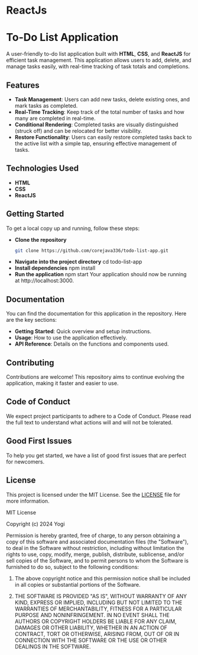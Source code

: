# ReactJs
# To-Do List Application

A user-friendly to-do list application built with **HTML**, **CSS**, and **ReactJS** for efficient task management. This application allows users to add, delete, and manage tasks easily, with real-time tracking of task totals and completions.

## Features

- **Task Management**: Users can add new tasks, delete existing ones, and mark tasks as completed.
- **Real-Time Tracking**: Keep track of the total number of tasks and how many are completed in real-time.
- **Conditional Rendering**: Completed tasks are visually distinguished (struck off) and can be relocated for better visibility.
- **Restore Functionality**: Users can easily restore completed tasks back to the active list with a simple tap, ensuring effective management of tasks.

## Technologies Used

- **HTML**
- **CSS**
- **ReactJS**

## Getting Started

To get a local copy up and running, follow these steps:

- **Clone the repository**
   ```bash
   git clone https://github.com/corejava336/todo-list-app.git

- **Navigate into the project directory**
  cd todo-list-app
- **Install dependencies**
  npm install
- **Run the application**
  npm start
Your application should now be running at http://localhost:3000.
## Documentation
You can find the documentation for this application in the repository.
Here are the key sections:
- **Getting Started**: Quick overview and setup instructions.
- **Usage**: How to use the application effectively.
- **API Reference**: Details on the functions and components used.
## Contributing
Contributions are welcome! This repository aims to continue evolving the application, making it faster and easier to use.
## Code of Conduct
We expect project participants to adhere to a Code of Conduct. Please read the full text to understand what actions will and will not be tolerated.

## Good First Issues
To help you get started, we have a list of good first issues that are perfect for newcomers.

## License

This project is licensed under the MIT License. See the [LICENSE](LICENSE) file for more information.

MIT License

Copyright (c) 2024 Yogi

Permission is hereby granted, free of charge, to any person obtaining a copy
of this software and associated documentation files (the "Software"), to deal
in the Software without restriction, including without limitation the rights
to use, copy, modify, merge, publish, distribute, sublicense, and/or sell
copies of the Software, and to permit persons to whom the Software is
furnished to do so, subject to the following conditions:

1. The above copyright notice and this permission notice shall be included in
   all copies or substantial portions of the Software.

2. THE SOFTWARE IS PROVIDED "AS IS", WITHOUT WARRANTY OF ANY KIND, EXPRESS OR
   IMPLIED, INCLUDING BUT NOT LIMITED TO THE WARRANTIES OF MERCHANTABILITY,
   FITNESS FOR A PARTICULAR PURPOSE AND NONINFRINGEMENT. IN NO EVENT SHALL THE
   AUTHORS OR COPYRIGHT HOLDERS BE LIABLE FOR ANY CLAIM, DAMAGES OR OTHER
   LIABILITY, WHETHER IN AN ACTION OF CONTRACT, TORT OR OTHERWISE, ARISING FROM,
   OUT OF OR IN CONNECTION WITH THE SOFTWARE OR THE USE OR OTHER DEALINGS IN THE
   SOFTWARE.






